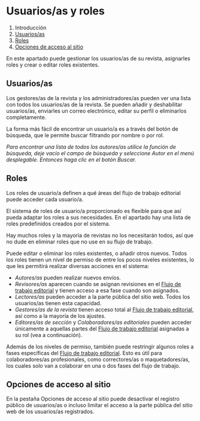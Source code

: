 # Usuarios/as y roles

1. Introducción
2. [Usuarios/as](users-users)
3. [Roles](users-roles)
4. [Opciones de acceso al sitio](users-site-access)

En este apartado puede gestionar los usuarios/as de su revista, asignarles roles y crear o editar roles existentes.

## <a name="users-users"></a> Usuarios/as

Los gestores/as de la revista y los administradores/as pueden ver una lista con todos los usuarios/as de la revista. Se pueden añadir y deshabilitar usuarios/as, enviarles un correo electrónico, editar su perfil o eliminarlos completamente.

La forma más fácil de encontrar un usuario/a es a través del botón de búsqueda, que le permite buscar filtrando por nombre o por rol.

*Para encontrar una lista de todos los autores/as utilice la función de búsqueda, deje vacío el campo de búsqueda y seleccione Autor en el menú desplegable. Entonces haga clic en el botón Buscar.*

## <a name="users-roles"></a> Roles

Los roles de usuario/a definen a qué áreas del flujo de trabajo editorial puede acceder cada usuario/a.

El sistema de roles de usuario/a proporcionado es flexible para que así pueda adaptar los roles a sus necesidades. En el apartado hay una lista de roles predefinidos creados por el sistema.

Hay muchos roles y la mayoría de revistas no los necesitarán todos, así que no dude en eliminar roles que no use en su flujo de trabajo.

Puede editar o eliminar los roles existentes, o añadir otros nuevos. Todos los roles tienen un nivel de permiso de entre los pocos niveles existentes, lo que les permitirá realizar diversas acciones en el sistema:

- *Autores/as* pueden realizar nuevos envíos.
- *Revisores/as* aparecen cuando se asignan revisiones en el [Flujo de trabajo editorial](editorial-workflow.md) y tienen acceso a esa fase cuando son asignados.
- *Lectores/as* pueden acceder a la parte pública del sitio web. Todos los usuarios/as tienen esta capacidad.
- *Gestores/as de la revista* tienen acceso total al [Flujo de trabajo editorial](editorial-workflow.md), así como a la mayoría de los ajustes.
- *Editores/as de sección* y *Colaboradores/as editoriales* pueden acceder únicamente a aquellas partes del [Flujo de trabajo editorial](editorial-workflow.md) asignadas a su rol (vea a continuación).

Además de los niveles de permiso, también puede restringir algunos roles a fases específicas del [Flujo de trabajo editorial](editorial-workflow.md). Esto es útil para colaboradores/as profesionales, como correctores/as o maquetadores/as, los cuales solo van a colaborar en una o dos fases del flujo de trabajo.

## <a name="users-site-access"></a> Opciones de acceso al sitio

En la pestaña Opciones de acceso al sitio puede desactivar el registro público de usuarios/as o incluso limitar el acceso a la parte pública del sitio web de los usuarios/as registrados.

